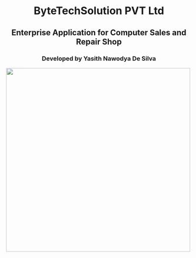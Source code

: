 <h1 align="center">ByteTechSolution PVT Ltd</h1>
<h2 align="center">Enterprise Application for Computer Sales and Repair Shop</h2>
<h3 align="center">Developed by Yasith Nawodya De Silva</h3>

<img align="center" src="https://github.com/user-attachments/assets/2aeee517-cf68-4713-8a42-37ff6908d089" width="500px" height="500px"/>
